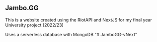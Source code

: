 ## Jambo.GG

This is a website created using the RiotAPI and NextJS for my final year University project (2022/23)

Uses a serverless database with MongoDB
"# JamboGG-vNext" 
